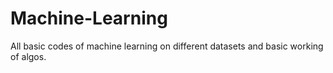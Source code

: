 # Machine-Learning
All basic codes of machine learning on different datasets and basic working of algos.
